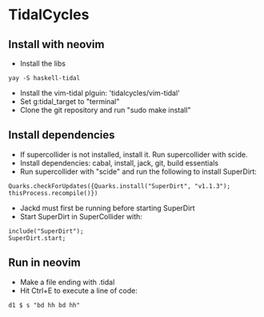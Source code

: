 # TidalCycles

## Install with neovim
* Install the libs
```
yay -S haskell-tidal
```
* Install the vim-tidal plguin: 'tidalcycles/vim-tidal'
* Set g:tidal_target to "terminal"
* Clone the git repository and run "sudo make install"

## Install dependencies
* If supercollider is not installed, install it. Run supercollider with scide.
* Install dependencies: cabal, install, jack, git, build essentials
* Run supercollider with "scide" and run the following to install SuperDirt:
```
Quarks.checkForUpdates({Quarks.install("SuperDirt", "v1.1.3");
thisProcess.recompile()})
```
* Jackd must first be running before starting SuperDirt
* Start SuperDirt in SuperCollider with:
```
include("SuperDirt");
SuperDirt.start;
```

## Run in neovim
* Make a file ending with .tidal
* Hit Ctrl+E to execute a line of code:
```
d1 $ s "bd hh bd hh"
```

